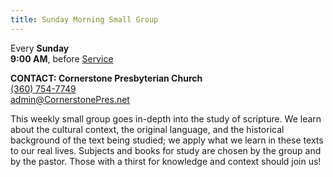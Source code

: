 ```yaml
---
title: Sunday Morning Small Group
---
```

Every **Sunday**\
**9:00 AM**, before [Service](about.html#service-details)

**CONTACT: Cornerstone Presbyterian Church**\
[(360) 754-7749](tel:360-754-7749)\
[admin@CornerstonePres.net](mailto:admin@cornerstonepres.net)

This weekly small group goes in-depth into the study of scripture. We learn about the cultural context, the original language, and the historical background of the text being studied; we apply what we learn in these texts to our real lives. Subjects and books for study are chosen by the group and by the pastor. Those with a thirst for knowledge and context should join us!
